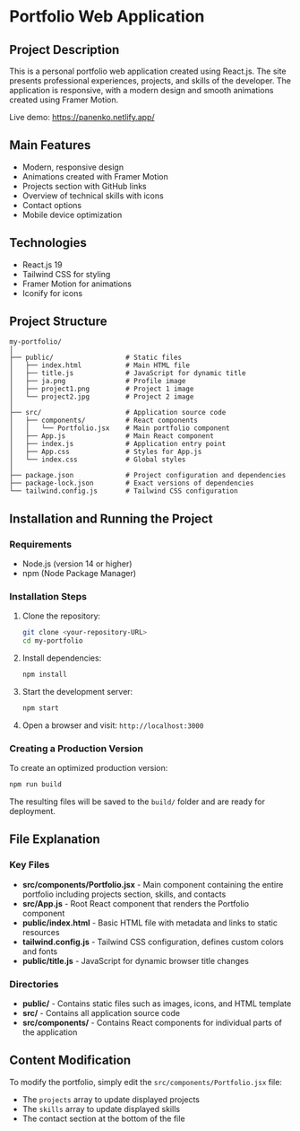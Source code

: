 # Portfolio Web Application

## Project Description

This is a personal portfolio web application created using React.js. The site presents professional experiences, projects, and skills of the developer. The application is responsive, with a modern design and smooth animations created using Framer Motion.

Live demo: https://panenko.netlify.app/

## Main Features

- Modern, responsive design
- Animations created with Framer Motion
- Projects section with GitHub links
- Overview of technical skills with icons
- Contact options
- Mobile device optimization

## Technologies

- React.js 19
- Tailwind CSS for styling
- Framer Motion for animations
- Iconify for icons

## Project Structure

```
my-portfolio/
│
├── public/                  # Static files
│   ├── index.html           # Main HTML file
│   ├── title.js             # JavaScript for dynamic title
│   ├── ja.png               # Profile image
│   ├── project1.png         # Project 1 image
│   └── project2.jpg         # Project 2 image
│
├── src/                     # Application source code
│   ├── components/          # React components
│   │   └── Portfolio.jsx    # Main portfolio component
│   ├── App.js               # Main React component
│   ├── index.js             # Application entry point
│   ├── App.css              # Styles for App.js
│   └── index.css            # Global styles
│
├── package.json             # Project configuration and dependencies
├── package-lock.json        # Exact versions of dependencies
└── tailwind.config.js       # Tailwind CSS configuration
```

## Installation and Running the Project

### Requirements

- Node.js (version 14 or higher)
- npm (Node Package Manager)

### Installation Steps

1. Clone the repository:
   ```bash
   git clone <your-repository-URL>
   cd my-portfolio
   ```

2. Install dependencies:
   ```bash
   npm install
   ```

3. Start the development server:
   ```bash
   npm start
   ```
   
4. Open a browser and visit: `http://localhost:3000`

### Creating a Production Version

To create an optimized production version:

```bash
npm run build
```

The resulting files will be saved to the `build/` folder and are ready for deployment.

## File Explanation

### Key Files

- **src/components/Portfolio.jsx** - Main component containing the entire portfolio including projects section, skills, and contacts
- **src/App.js** - Root React component that renders the Portfolio component
- **public/index.html** - Basic HTML file with metadata and links to static resources
- **tailwind.config.js** - Tailwind CSS configuration, defines custom colors and fonts
- **public/title.js** - JavaScript for dynamic browser title changes

### Directories

- **public/** - Contains static files such as images, icons, and HTML template
- **src/** - Contains all application source code
- **src/components/** - Contains React components for individual parts of the application

## Content Modification

To modify the portfolio, simply edit the `src/components/Portfolio.jsx` file:

- The `projects` array to update displayed projects
- The `skills` array to update displayed skills
- The contact section at the bottom of the file
